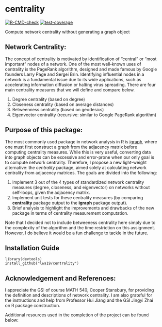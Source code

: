 # centrality

<!-- badges: start -->
[![R-CMD-check](https://github.com/lwa19/centrality/workflows/R-CMD-check/badge.svg)](https://github.com/lwa19/centrality/actions)
[![test-coverage](https://github.com/lwa19/centrality/actions/workflows/test-coverage.yaml/badge.svg)](https://github.com/lwa19/centrality/actions/workflows/test-coverage.yaml)
<!-- badges: end -->


Compute network centrality without generating a graph object


## Network Centrality: 

The concept of centrality is motivated by identification of “central” or “most important” nodes of a network. One of the most well-known uses of centrality is the PageRank algorithm, designed and made famous by Google founders Larry Page and Sergei Brin. Identifying influential nodes in a network is a fundamental issue due to its wide applications, such as accelerating information diffusion or halting virus spreading. There are four main centrality measures that we will define and compare below.

1. Degree centrality (based on degree)
2. Closeness centrality (based on average distances)
3. Betweenness centrality (based on geodesics)
4. Eigenvector centrality (recursive: similar to Google PageRank algorithm)


## Purpose of this package: 

The most commonly used package in network analysis in R is [igraph](https://igraph.org/r/), where one must first construct a graph from the adjacency matrix before computing centrality measures. While this is very useful, converting data into graph objects can be excessive and error-prone when our only goal is to compute network centrality. Therefore, I propose a new light-weight alternative: the *centrality* package, aimed solely at calculating network centrality from adjacency matrices. The goals are divided into the following: 

1. Implement 3 out of the 4 types of standardized network centrality measures (degree, closeness, and eigenvector) on networks without self-loops, given the adjacency matrix. 
2. Implement unit tests for these centrality measures (by comparing **centrality** package output to the **igraph** package output). 
3. Brief analysis to highlight the improvements and drawbacks of the new package in terms of centrality measurement computation. 

Note that I decided not to include betweeness centrality here simply due to the complexity of the algorithm and the time restriction on this assignment. However, I do believe it would be a fun challenge to tackle in the future. 


## Installation Guide

```
library(devtools)
install_github("lwa19/centrality")
```


## Acknowledgement and References:

I appreciate the GSI of course MATH 540, Cooper Stansbury, for providing the definition and descriptions of network centrality. I am also grateful for the instructions and help from Professor Hui Jiang and the GSI Jingyi Zhai on R package construction. 

Additional resources used in the completion of the project can be found below: 

